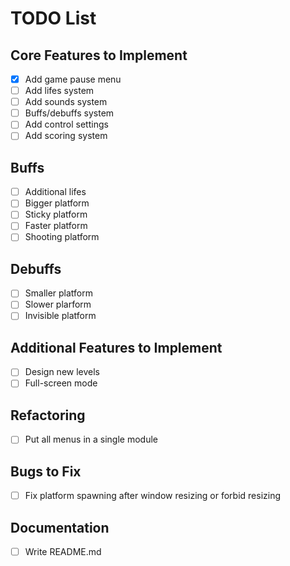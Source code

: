 # TODO List

## Core Features to Implement
- [x] Add game pause menu
- [ ] Add lifes system
- [ ] Add sounds system
- [ ] Buffs/debuffs system
- [ ] Add control settings
- [ ] Add scoring system

## Buffs
- [ ] Additional lifes
- [ ] Bigger platform
- [ ] Sticky platform
- [ ] Faster platform
- [ ] Shooting platform

## Debuffs
- [ ] Smaller platform
- [ ] Slower plarform
- [ ] Invisible platform

## Additional Features to Implement
- [ ] Design new levels
- [ ] Full-screen mode

## Refactoring
- [ ] Put all menus in a single module

## Bugs to Fix
- [ ] Fix platform spawning after window resizing or forbid resizing

## Documentation
- [ ] Write README.md
